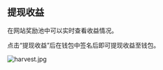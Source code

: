 ## 提现收益
在网站奖励池中可以实时查看收益情况。

点击“提现收益”后在钱包中签名后即可提现收益至钱包。

![harvest.jpg](https://ipfs.ilark.io/ipfs/QmXsUkkgKVKXvq7FU7dm5W1y3tEsDMLpQ9ZCGdbfYTauw6)

